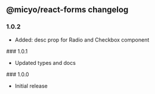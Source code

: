 ## @micyo/react-forms changelog

### 1.0.2

- Added: desc prop for Radio and Checkbox component

### 1.0.1

- Updated types and docs

### 1.0.0

- Initial release
